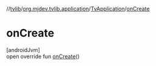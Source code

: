 //[tvlib](../../../index.md)/[org.mjdev.tvlib.application](../index.md)/[TvApplication](index.md)/[onCreate](on-create.md)

# onCreate

[androidJvm]\
open override fun [onCreate](on-create.md)()
